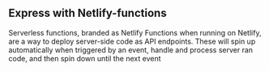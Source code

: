 ## Express with Netlify-functions

Serverless functions, branded as Netlify Functions when running on Netlify, are a way to deploy server-side code as API endpoints. These will spin up automatically when triggered by an event, handle and process server ran code, and then spin down until the next event